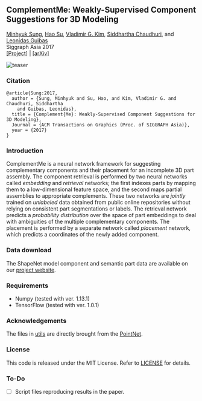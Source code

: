 ## ComplementMe: Weakly-Supervised Component Suggestions for 3D Modeling

[Minhyuk Sung](http://mhsung.github.io), [Hao Su](http://ai.stanford.edu/~haosu/), [Vladimir G. Kim](http://vova.kim), [Siddhartha Chaudhuri](https://www.cse.iitb.ac.in/~sidch/), and [Leonidas Guibas](https://geometry.stanford.edu/member/guibas/)<br>
Siggraph Asia 2017<br>
[[Project]](https://mhsung.github.io/publications/complement-me) | [[arXiv]](https://arxiv.org/abs/1708.01841)

![teaser](https://mhsung.github.io/assets/images/complement-me-teaser.png)

### Citation
```
@article{Sung:2017,
  author = {Sung, Minhyuk and Su, Hao, and Kim, Vladimir G. and Chaudhuri, Siddhartha
    and Guibas, Leonidas},
  title = {Complement{Me}: Weakly-Supervised Component Suggestions for 3D Modeling},
  Journal = {ACM Transactions on Graphics (Proc. of SIGGRAPH Asia)}, 
  year = {2017}
}
```

### Introduction
ComplementMe is a neural network framework for suggesting complementary components and their placement for an incomplete 3D part assembly. The component retrieval is performed by two neural networks called *embedding* and *retrieval* networks; the first indexes parts by mapping them to a low-dimensional feature space, and the second maps partial assemblies to appropriate complements. These two networks are *jointly* trained on *unlabeled* data obtained from public online repositories without relying on consistent part segmentations or labels. The retrieval network predicts a *probability distribution* over the space of part embeddings to deal with ambiguities of the multiple complementary components. The placement is performed by a separate network called *placement* network, which predicts a coordinates of the newly added component.

### Data download
The ShapeNet model component and semantic part data are available on our [project website](https://mhsung.github.io/complement-me.html).

### Requirements
- Numpy (tested with ver. 1.13.1)
- TensorFlow (tested with ver. 1.0.1)

### Acknowledgements
The files in [utils](utils) are directly brought from the [PointNet](https://github.com/charlesq34/pointnet).

### License
This code is released under the MIT License. Refer to [LICENSE](LICENSE) for details.

### To-Do
- [ ] Script files reproducing results in the paper.

